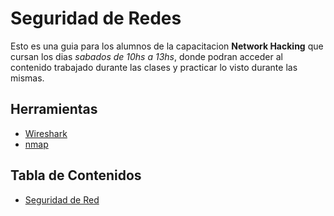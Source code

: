 # Seguridad de Redes

Esto es una guia para los alumnos de la capacitacion __Network Hacking__ que cursan los dias _sabados de 10hs a 13hs_, donde podran acceder al contenido trabajado durante las clases y practicar lo visto durante las mismas.

## Herramientas

* [Wireshark](https://www.wireshark.org/download.html)
* [nmap](https://nmap.org/download.html)

## Tabla de Contenidos

* [Seguridad de Red](./docs/security.md)